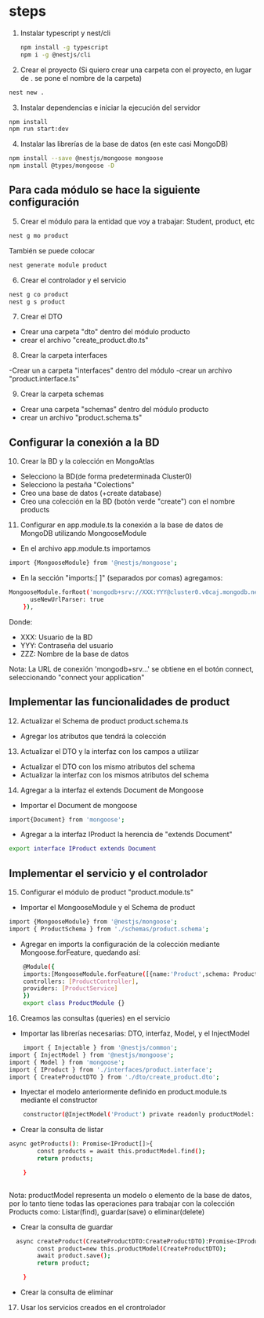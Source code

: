 # steps

1. Instalar typescript y nest/cli

    ```bash
    npm install -g typescript
    npm i -g @nestjs/cli
    ```

2. Crear el proyecto
(Si quiero crear una carpeta con el proyecto, en lugar de . se pone el nombre de la carpeta)

```bash
nest new . 
```

3. Instalar dependencias e iniciar la ejecución del servidor

```bash
npm install
npm run start:dev
```

4. Instalar las librerías de la base de datos (en este casi MongoDB)

```bash
npm install --save @nestjs/mongoose mongoose
npm install @types/mongoose -D
```

## Para cada módulo se hace la siguiente configuración

5. Crear el módulo para la entidad que voy a trabajar: Student, product, etc

```bash
nest g mo product
```

También se puede colocar

```bash
nest generate module product
```

6. Crear el controlador y el servicio

```bash
nest g co product
nest g s product
```

7. Crear el DTO

- Crear una carpeta "dto" dentro del módulo producto
- crear el archivo "create_product.dto.ts"

8. Crear la carpeta interfaces

-Crear un a carpeta "interfaces" dentro del módulo
-crear un archivo "product.interface.ts"

9. Crear la carpeta schemas 

- Crear una carpeta "schemas" dentro del módulo producto
- crear un archivo "product.schema.ts"

## Configurar la conexión a la BD

10. Crear la BD y la colección en MongoAtlas

- Selecciono la BD(de forma predeterminada Cluster0)
- Selecciono la pestaña "Colections"
- Creo una base de datos (+create database)
- Creo una colección en la BD (botón verde "create") con el nombre products

11. Configurar en app.module.ts la conexión a la base de datos de MongoDB utilizando MongooseModule

- En el archivo app.module.ts importamos

```bash
import {MongooseModule} from '@nestjs/mongoose';
```

- En la sección "imports:[ ]" (separados por comas) agregamos:

```bash
MongooseModule.forRoot('mongodb+srv://XXX:YYY@cluster0.v0caj.mongodb.net/ZZZ',{
      useNewUrlParser: true
    }), 
```

Donde: 
- XXX: Usuario de la BD
- YYY: Contraseña del usuario
- ZZZ: Nombre de la base de datos

Nota: La URL de conexión 'mongodb+srv...' se obtiene en el botón connect, seleccionando "connect your application"

## Implementar las funcionalidades de product

12. Actualizar el Schema de product product.schema.ts

- Agregar los atributos que tendrá la colección

13. Actualizar el DTO y la interfaz con los campos a utilizar

- Actualizar el DTO con los mismo atributos del schema
- Actualizar la interfaz con los mismos atributos del schema

14. Agregar a la interfaz el extends Document de Mongoose
- Importar el Document de mongoose

```bash
import{Document} from 'mongoose';
```

- Agregar a la interfaz IProduct la herencia de "extends Document"

```bash
export interface IProduct extends Document
```

## Implementar el servicio y el controlador

15. Configurar el módulo de product "product.module.ts"

- Importar el MongooseModule y el Schema de product

```bash
import {MongooseModule} from '@nestjs/mongoose';
import { ProductSchema } from './schemas/product.schema';
```

- Agregar en imports la configuración de la colección mediante Mongoose.forFeature, quedando así:

```bash
    @Module({
    imports:[MongooseModule.forFeature([{name:'Product',schema: ProductSchema}])],
    controllers: [ProductController],
    providers: [ProductService]
    })
    export class ProductModule {}

```

16. Creamos las consultas (queries) en el servicio

- Importar las librerías necesarias: DTO, interfaz, Model, y el InjectModel

```bash
    import { Injectable } from '@nestjs/common';
import { InjectModel } from '@nestjs/mongoose';
import { Model } from 'mongoose';
import { IProduct } from './interfaces/product.interface';
import { CreateProductDTO } from './dto/create_product.dto';
```

- Inyectar el modelo anteriormente definido en  product.module.ts mediante el constructor

```bash
    constructor(@InjectModel('Product') private readonly productModel: Model <IProduct>){}
```

- Crear la consulta de listar

```bash
async getProducts(): Promise<IProduct[]>{
        const products = await this.productModel.find();
        return products;

    }
    
```
Nota: productModel representa un modelo o elemento de la base de datos, por lo tanto tiene todas las operaciones para trabajar con la colección Products como: Listar(find), guardar(save) o eliminar(delete)

- Crear la consulta de guardar

```bash
  async createProduct(CreateProductDTO:CreateProductDTO):Promise<IProduct>{
        const product=new this.productModel(CreateProductDTO);
        await product.save();
        return product;

    }
```
- Crear la consulta de eliminar

17. Usar los servicios creados en el crontrolador